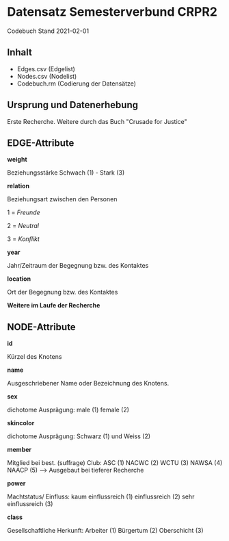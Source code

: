 # Datensatz Semesterverbund CRPR2 #
Codebuch Stand 2021-02-01  

## Inhalt
- Edges.csv (Edgelist)
- Nodes.csv (Nodelist)
- Codebuch.rm (Codierung der Datensätze)

## Ursprung und Datenerhebung
Erste Recherche. Weitere durch das Buch "Crusade for Justice"

## EDGE-Attribute

**weight**

Beziehungsstärke
Schwach (1) - Stark (3)

**relation**

Beziehungsart zwischen den Personen

1 = *Freunde*

2 = *Neutral*

3 = *Konflikt*

**year**

Jahr/Zeitraum der Begegnung bzw. des Kontaktes

**location**

Ort der Begegnung bzw. des Kontaktes

**Weitere im Laufe der Recherche**


## NODE-Attribute  
  
**id**

Kürzel des Knotens

**name**

Ausgeschriebener Name oder Bezeichnung des Knotens.

**sex**

dichotome Ausprägung:
male (1) female (2)

**skincolor**

dichotome Ausprägung:
Schwarz (1) und Weiss (2)			

**member**

Mitglied bei best. (suffrage) Club: 
ASC (1)
NACWC (2)
WCTU (3)
NAWSA (4)
NAACP (5) 
--> Ausgebaut bei tieferer Recherche							

**power**

Machtstatus/ Einfluss: 
kaum einflussreich (1)
einflussreich (2)
sehr einflussreich (3)					
  
**class**

Gesellschaftliche Herkunft: 
Arbeiter (1)
Bürgertum (2)
Oberschicht (3)
